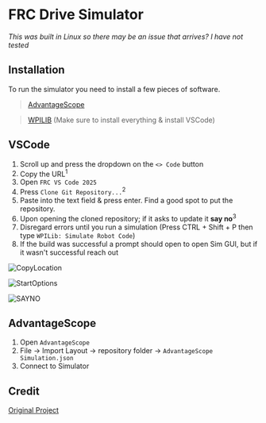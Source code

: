 # FRC Drive Simulator
*This was built in Linux so there may be an issue that arrives? I have not tested*

## Installation
To run the simulator you need to install a few pieces of software.
> [AdvantageScope](https://github.com/Mechanical-Advantage/AdvantageScope/releases/tag/v4.1.2)

> [WPILIB](https://docs.wpilib.org/en/stable/docs/zero-to-robot/step-2/wpilib-setup.html) (Make sure to install everything & install VSCode)

## VSCode
  1. Scroll up and press the dropdown on the `<> Code` button
  2. Copy the URL<sup>1</sup>
  3. Open `FRC VS Code 2025`
  4. Press `Clone Git Repository...`<sup>2</sup>
  5. Paste into the text field & press enter. Find a good spot to put the repository.
  6. Upon opening the cloned repository; if it asks to update it **say no**<sup>3</sup>
  7. Disregard errors until you run a simulation (Press CTRL + Shift + P then type `WPILib: Simulate Robot Code`)
  8. If the build was successful a prompt should open to open Sim GUI, but if it wasn't successful reach out

  ![CopyLocation](https://github.com/user-attachments/assets/28ce9daa-99d8-4dcb-83a5-2170d500cb44)
  
  ![StartOptions](https://github.com/user-attachments/assets/5f950827-1ac6-4835-9343-f96e4ed56d2f)

  ![SAYNO](https://github.com/user-attachments/assets/e0687d88-5334-40a5-94f8-dd4ba71956d3)

## AdvantageScope
  1. Open `AdvantageScope`
  2. File -> Import Layout -> repository folder -> `AdvantageScope Simulation.json`
  3. Connect to Simulator
## Credit
[Original Project](https://github.com/Mechanical-Advantage/AdvantageKit/releases/download/v4.0.0-beta-1/AdvantageKit_TalonFXSwerveTemplate.zip) 
